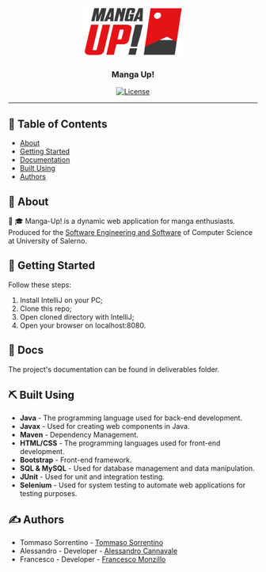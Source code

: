 <p align="center">
  <a href="" rel="noopener">
 <img width=200px height=100px src="./src/main/webapp/images/logo_readme.png" alt="Project logo"></a>
</p>

<h3 align="center">Manga Up!</h3>

<div align="center">


[![License](https://img.shields.io/badge/license-MIT-blue.svg)](/LICENSE)

</div>

---

## 📝 Table of Contents

- [About](#about)
- [Getting Started](#getting_started)
- [Documentation](#documentation)
- [Built Using](#built_using)
- [Authors](#authors)

## 🧐 About <a name = "about"></a>

📕 🎓 Manga-Up! is a dynamic web application for manga enthusiasts. Produced for the [Software Engineering and Software](https://docenti.unisa.it/003241/didattica?anno=2023&id=507546&cId=9999-2017&pId=MODULO_3*RESTO_0*S1) of Computer Science at University of Salerno.


## 🏁 Getting Started <a name = "getting_started"></a>

Follow these steps:

1. Install IntelliJ on your PC;
2. Clone this repo;
3. Open cloned directory with IntelliJ;
4. Open your browser on localhost:8080.

## 📖 Docs  <a name = "documentation"></a>
The project's documentation can be found in deliverables folder.


## ⛏️ Built Using <a name = "built_using"></a>

- **Java** - The programming language used for back-end development.
- **Javax** - Used for creating web components in Java.
- **Maven** - Dependency Management.
- **HTML/CSS** - The programming languages used for front-end development.
- **Bootstrap** - Front-end framework.
- **SQL & MySQL** - Used for database management and data manipulation.
- **JUnit** - Used for unit and integration testing.
- **Selenium** - Used for system testing to automate web applications for testing purposes.

## ✍️ Authors <a name = "authors"></a>

- Tommaso Sorrentino - [Tommaso Sorrentino](#)
- Alessandro  - Developer - [Alessandro Cannavale](#)
- Francesco - Developer - [Francesco Monzillo](#)

